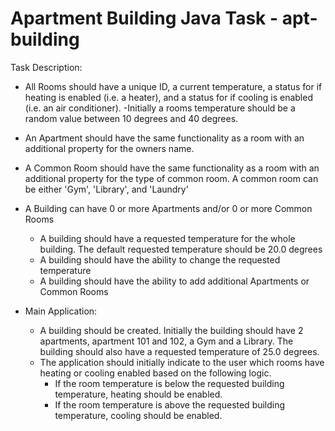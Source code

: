 # Apartment Building Java Task - apt-building

Task Description:

- All Rooms should have a unique ID, a current temperature, a status for if heating is enabled (i.e. a heater), and a status for if cooling is
enabled (i.e. an air conditioner).
   -Initially a rooms temperature should be a random value between 10 degrees and 40 degrees.

- An Apartment should have the same functionality as a room with an additional property for the owners name.

- A Common Room should have the same functionality as a room with an additional property for the type of common room. A common room
can be either 'Gym', 'Library', and 'Laundry'

- A Building can have 0 or more Apartments and/or 0 or more Common Rooms
  - A building should have a requested temperature for the whole building. The default requested temperature should be 20.0 degrees
  - A building should have the ability to change the requested temperature
  - A building should have the ability to add additional Apartments or Common Rooms


- Main Application:
  - A building should be created. Initially the building should have 2 apartments, apartment 101 and 102, a Gym and a Library. The building
should also have a requested temperature of 25.0 degrees.
  - The application should initially indicate to the user which rooms have heating or cooling enabled based on the following logic.
    - If the room temperature is below the requested building temperature, heating should be enabled.
    - If the room temperature is above the requested building temperature, cooling should be enabled.

